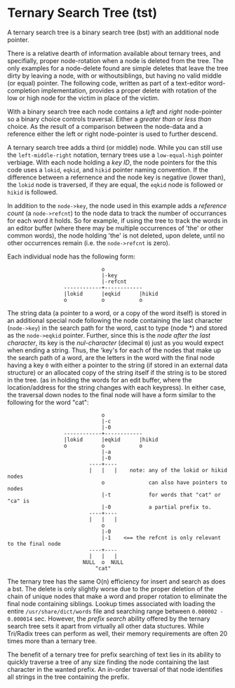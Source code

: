 # Ternary Search Tree (tst)

A ternary search tree  is a binary search tree (bst) with an additional node pointer.

There is a relative dearth of information available about ternary trees, and specifially, proper node-rotation when a node is deleted from the tree. The only examples for a node-delete found are simple deletes that leave the tree dirty by leaving a node, with or withoutsiblings, but having no valid middle (or equal) pointer. The following code, written as part of a text-editor word-completion implementation, provides a proper delete with rotation of the low or high node for the victim in place of the victim.

With a binary search tree each node contains a *left* and *right* node-pointer so a binary choice controls traversal. Either a *greater than* or *less than* choice. As the result of a comparison between the node-data and a reference either the left or right node-pointer is used to further descend.

A ternary search tree adds a third (or middle) node. While you can still use the `left-middle-right` notation, ternary trees use a `low-equal-high` pointer verbiage. With each node holding a *key ID*, the node pointers for the this code uses a `lokid`, `eqkid`, and `hikid` pointer naming convention. If the difference between a refernence and the node key is negative (lower than), the `lokid` node is traversed, if they are equal, the `eqkid` node is followed or `hikid` is followed.

In addition to the `node->key`, the node used in this example adds a *reference count* (a `node->refcnt`) to the node data to track the number of occurrances for each word it holds. So for example, if using the tree to track the words in an editor buffer (where there may be multiple occurrences of 'the' or other common words), the node holding 'the' is not deleted, upon delete, until no other occurrences remain (i.e. the `node->refcnt` is zero).

Each individual node has the following form:
```
                              o
                              |-key
                              |-refcnt
                  ------------+------------
                  |lokid      |eqkid      |hikid
                  o           o           o
```

The string data (a pointer to a word, or a copy of the word itself) is stored in an additional special node following the node containing the last character (`node->key`) in the search path for the word, cast to type (node *) and stored as the `node->eqkid` pointer. Further, since this is the *node after the last character*, its key is the *nul-character* (decimal `0`) just as you would expect when ending a string. Thus, the 'key's for each of the nodes that make up the search path of a word, are the letters in the word with the final node having a key `0` with either a pointer to the string (if stored in an external data structure) or an allocated copy of the string itself if the string is to be stored in the tree. (as in holding the words for an edit buffer, where the location/address for the string changes with each keypress). In either case, the traversal down nodes to the final node will have a form similar to the following for the word "cat":
```
                              o
                              |-c
                              |-0
                  ------------+------------
                  |lokid      |eqkid      |hikid
                  o           o           o
                              |-a
                              |-0
                          ----+----
                          |   |   |    note: any of the lokid or hikid nodes
                              o              can also have pointers to nodes
                              |-t            for words that "cat" or "ca" is
                              |-0            a partial prefix to.
                          ----+----
                          |   |   |
                              o
                              |-0
                              |-1    <== the refcnt is only relevant to the final node
                          ----+----
                          |   |   |
                        NULL  o  NULL
                            "cat"
```

The ternary tree has the same O(n) efficiency for insert and search as does a bst. The delete is only slightly worse due to the proper deletion of the chain of unique nodes that make a word and proper rotation to eliminate the final node containing siblings. Lookup times associated with loading the entire `/usr/share/dict/words` file and searching range between `0.000002 - 0.000014` sec. However, the *prefix search* ability offered by the ternary search tree sets it apart from virtually all other data stuctures. While Tri/Radix trees can perform as well, their memory requirements are often 20 times more than a ternary tree.

The benefit of a ternary tree for prefix searching of text lies in its ability to quickly traverse a tree of any size finding the node containing the last character in the wanted prefix. An in-order traversal of that node identifies all strings in the tree containing the prefix.
